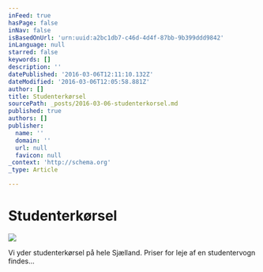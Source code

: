 ```yaml
---
inFeed: true
hasPage: false
inNav: false
isBasedOnUrl: 'urn:uuid:a2bc1db7-c46d-4d4f-87bb-9b399ddd9842'
inLanguage: null
starred: false
keywords: []
description: ''
datePublished: '2016-03-06T12:11:10.132Z'
dateModified: '2016-03-06T12:05:58.881Z'
author: []
title: Studenterkørsel
sourcePath: _posts/2016-03-06-studenterkorsel.md
published: true
authors: []
publisher:
  name: ''
  domain: ''
  url: null
  favicon: null
_context: 'http://schema.org'
_type: Article

---
```

# Studenterkørsel
![](https://the-grid-user-content.s3-us-west-2.amazonaws.com/601e1731-44c7-4b51-95c8-8cb269916cd5.png)

Vi yder studenterkørsel på hele Sjælland. Priser for leje af en studentervogn findes...
